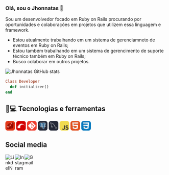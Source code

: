 ### Olá, sou o Jhonnatas 👋

Sou um desenvolvedor focado em Ruby on Rails procurando por oportunidades e colaborações em projetos que utilizem essa linguagem e framework.
- Estou atualmente trabalhando em um sistema de gerenciamneto de eventos em Ruby on Rails;
- Estou também trabalhando em um sistema de gerencimento de suporte técnico também em Ruby on Rails;
- Busco colaborar em outros projetos.

![Jhonnatas GitHub stats](https://github-readme-stats.vercel.app/api?username=jhonnatas&count_private=true&theme=dark)

```ruby
Class Developer
  def initializer()
end
```

## 🚀💻 Tecnologias e ferramentas
<div style="display: inline_block">
  <img height="30" src="https://github.com/tandpfun/skill-icons/blob/main/icons/Ruby.svg">
  <img height="30" src="https://github.com/tandpfun/skill-icons/blob/main/icons/Rails.svg">
  <img height="30" src="https://github.com/tandpfun/skill-icons/blob/main/icons/Git.svg">
  <img height="30" src="https://github.com/tandpfun/skill-icons/blob/main/icons/PostgreSQL-Dark.svg">
  <img height="30" src="https://github.com/tandpfun/skill-icons/blob/main/icons/MySQL-Dark.svg">
  <img height="30" src="https://github.com/tandpfun/skill-icons/blob/main/icons/JavaScript.svg">
  <img height="30" src="https://github.com/tandpfun/skill-icons/blob/main/icons/HTML.svg">
  <img height="30" src="https://github.com/tandpfun/skill-icons/blob/main/icons/CSS.svg">
 </div>

<!--
<div style="display: inline_block"><br />
  <img align="center" alt="html5" src="https://img.shields.io/badge/HTML5-E34F26?style=for-the-badge&logo=html5&logoColor=white" />
  <img align="center" alt="html5" src="https://img.shields.io/badge/CSS-239120?&style=for-the-badge&logo=css3&logoColor=white" />
  <img align="center" alt="html5" src="https://img.shields.io/badge/Ruby-CC342D?style=for-the-badge&logo=ruby&logoColor=white" />
  <img align="center" alt="html5" src="https://img.shields.io/badge/JavaScript-323330?style=for-the-badge&logo=javascript&logoColor=F7DF1E" />
  <img align="center" alt="html5" src="https://img.shields.io/badge/React-20232A?style=for-the-badge&logo=react&logoColor=61DAFB" />    
</div>
-->

## Social media
<a target="_blank" href="https://www.linkedin.com/in/jhonnatas-alencar-7a3106a5/">
  <img align="left" alt="LinkdeIN" width="30px" src="https://cdn-icons-png.flaticon.com/128/174/174857.png" />
</a>
<a target="_blank" href="https://www.instagram.com/jhonnatasaires/">
  <img align="left" alt="Instagram" width="30px" src="https://cdn-icons-png.flaticon.com/128/174/174855.png" />
</a>
<a target="_blank" href="mailto:jhonnatas.aires@gmail.com">
  <img align="left" alt="Gmail" width="30px" src="https://cdn-icons-png.flaticon.com/128/5968/5968534.png" />
</a>
